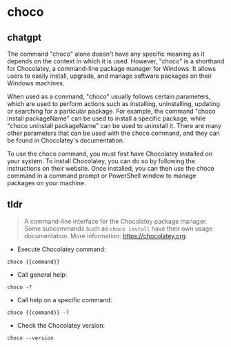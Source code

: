 # choco 
## chatgpt 
The command "choco" alone doesn't have any specific meaning as it depends on the context in which it is used. However, "choco" is a shorthand for Chocolatey, a command-line package manager for Windows. It allows users to easily install, upgrade, and manage software packages on their Windows machines. 

When used as a command, "choco" usually follows certain parameters, which are used to perform actions such as installing, uninstalling, updating or searching for a particular package. For example, the command "choco install packageName" can be used to install a specific package, while "choco uninstall packageName" can be used to uninstall it. There are many other parameters that can be used with the choco command, and they can be found in Chocolatey's documentation.

To use the choco command, you must first have Chocolatey installed on your system. To install Chocolatey, you can do so by following the instructions on their website. Once installed, you can then use the choco command in a command prompt or PowerShell window to manage packages on your machine. 

## tldr 
 
> A command-line interface for the Chocolatey package manager.
> Some subcommands such as `choco install` have their own usage documentation.
> More information: <https://chocolatey.org>.

- Execute Chocolatey command:

`choco {{command}}`

- Call general help:

`choco -?`

- Call help on a specific command:

`choco {{command}} -?`

- Check the Chocolatey version:

`choco --version`
